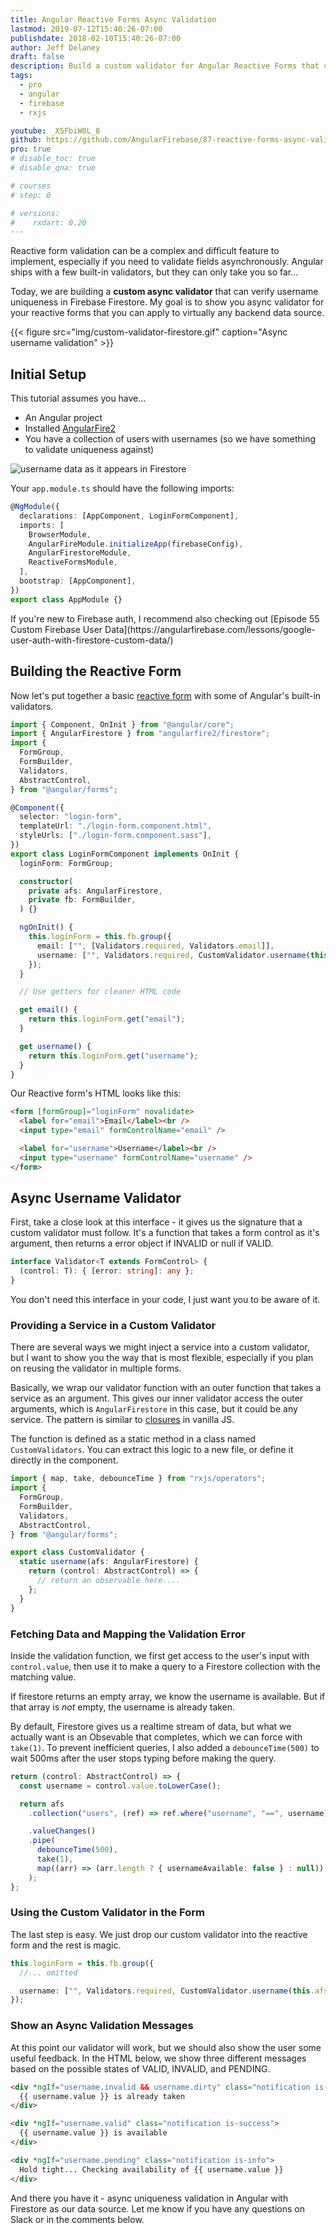 ```yaml
---
title: Angular Reactive Forms Async Validation
lastmod: 2019-07-12T15:40:26-07:00
publishdate: 2018-02-10T15:40:26-07:00
author: Jeff Delaney
draft: false
description: Build a custom validator for Angular Reactive Forms that checks a username asynchronously in Firestore
tags:
  - pro
  - angular
  - firebase
  - rxjs

youtube: _X5FbiW0L_8
github: https://github.com/AngularFirebase/87-reactive-forms-async-validation-firestore
pro: true
# disable_toc: true
# disable_qna: true

# courses
# step: 0

# versions:
#    rxdart: 0.20
---
```


Reactive form validation can be a complex and difficult feature to implement, especially if you need to validate fields asynchronously. Angular ships with a few built-in validators, but they can only take you so far...

Today, we are building a **custom async validator** that can verify username uniqueness in Firebase Firestore. My goal is to show you async validator for your reactive forms that you can apply to virtually any backend data source.

{{< figure src="img/custom-validator-firestore.gif" caption="Async username validation" >}}

## Initial Setup

This tutorial assumes you have...

- An Angular project
- Installed [AngularFire2](https://github.com/angular/angularfire2)
- You have a collection of users with usernames (so we have something to validate uniqueness against)

<img src="/images/firebase-username-data.png" alt="username data as it appears in Firestore" class="content-image" />

Your `app.module.ts` should have the following imports:

```typescript
@NgModule({
  declarations: [AppComponent, LoginFormComponent],
  imports: [
    BrowserModule,
    AngularFireModule.initializeApp(firebaseConfig),
    AngularFirestoreModule,
    ReactiveFormsModule,
  ],
  bootstrap: [AppComponent],
})
export class AppModule {}
```

<p class="success">If you're new to Firebase auth, I recommend also checking out [Episode 55 Custom Firebase User Data](https://angularfirebase.com/lessons/google-user-auth-with-firestore-custom-data/)</p>

## Building the Reactive Form

Now let's put together a basic [reactive form](https://angular.io/guide/reactive-forms) with some of Angular's built-in validators.

```typescript
import { Component, OnInit } from "@angular/core";
import { AngularFirestore } from "angularfire2/firestore";
import {
  FormGroup,
  FormBuilder,
  Validators,
  AbstractControl,
} from "@angular/forms";

@Component({
  selector: "login-form",
  templateUrl: "./login-form.component.html",
  styleUrls: ["./login-form.component.sass"],
})
export class LoginFormComponent implements OnInit {
  loginForm: FormGroup;

  constructor(
    private afs: AngularFirestore,
    private fb: FormBuilder,
  ) {}

  ngOnInit() {
    this.loginForm = this.fb.group({
      email: ["", [Validators.required, Validators.email]],
      username: ["", Validators.required, CustomValidator.username(this.afs)],
    });
  }

  // Use getters for cleaner HTML code

  get email() {
    return this.loginForm.get("email");
  }

  get username() {
    return this.loginForm.get("username");
  }
}
```

Our Reactive form's HTML looks like this:

```html
<form [formGroup]="loginForm" novalidate>
  <label for="email">Email</label><br />
  <input type="email" formControlName="email" />

  <label for="username">Username</label><br />
  <input type="username" formControlName="username" />
</form>
```

## Async Username Validator

First, take a close look at this interface - it gives us the signature that a custom validator must follow. It's a function that takes a form control as it's argument, then returns a error object if INVALID or null if VALID.

```typescript
interface Validator<T extends FormControl> {
  (control: T): { [error: string]: any };
}
```

<p class="tip">You don't need this interface in your code, I just want you to be aware of it. </p>

### Providing a Service in a Custom Validator

There are several ways we might inject a service into a custom validator, but I want to show you the way that is most flexible, especially if you plan on reusing the validator in multiple forms.

Basically, we wrap our validator function with an outer function that takes a service as an argument. This gives our inner validator access the outer arguments, which is `AngularFirestore` in this case, but it could be any service. The pattern is similar to [closures](https://developer.mozilla.org/en-US/docs/Web/JavaScript/Closures) in vanilla JS.

The function is defined as a static method in a class named `CustomValidators`. You can extract this logic to a new file, or define it directly in the component.

```typescript
import { map, take, debounceTime } from "rxjs/operators";
import {
  FormGroup,
  FormBuilder,
  Validators,
  AbstractControl,
} from "@angular/forms";

export class CustomValidator {
  static username(afs: AngularFirestore) {
    return (control: AbstractControl) => {
      // return an observable here....
    };
  }
}
```

### Fetching Data and Mapping the Validation Error

Inside the validation function, we first get access to the user's input with `control.value`, then use it to make a query to a Firestore collection with the matching value.

If firestore returns an empty array, we know the username is available. But if that array is _not_ empty, the username is already taken.

By default, Firestore gives us a realtime stream of data, but what we actually want is an Obsevable that completes, which we can force with `take(1)`. To prevent inefficient queries, I also added a `debounceTime(500)` to wait 500ms after the user stops typing before making the query.

```typescript
return (control: AbstractControl) => {
  const username = control.value.toLowerCase();

  return afs
    .collection("users", (ref) => ref.where("username", "==", username))

    .valueChanges()
    .pipe(
      debounceTime(500),
      take(1),
      map((arr) => (arr.length ? { usernameAvailable: false } : null)),
    );
};
```

### Using the Custom Validator in the Form

The last step is easy. We just drop our custom validator into the reactive form and the rest is magic.

```typescript
this.loginForm = this.fb.group({
  //... omitted

  username: ["", Validators.required, CustomValidator.username(this.afs)],
});
```

### Show an Async Validation Messages

At this point our validator will work, but we should also show the user some useful feedback. In the HTML below, we show three different messages based on the possible states of VALID, INVALID, and PENDING.

```html
<div *ngIf="username.invalid && username.dirty" class="notification is-danger">
  {{ username.value }} is already taken
</div>

<div *ngIf="username.valid" class="notification is-success">
  {{ username.value }} is available
</div>

<div *ngIf="username.pending" class="notification is-info">
  Hold tight... Checking availability of {{ username.value }}
</div>
```

And there you have it - async uniqueness validation in Angular with Firestore as our data source. Let me know if you have any questions on Slack or in the comments below.
